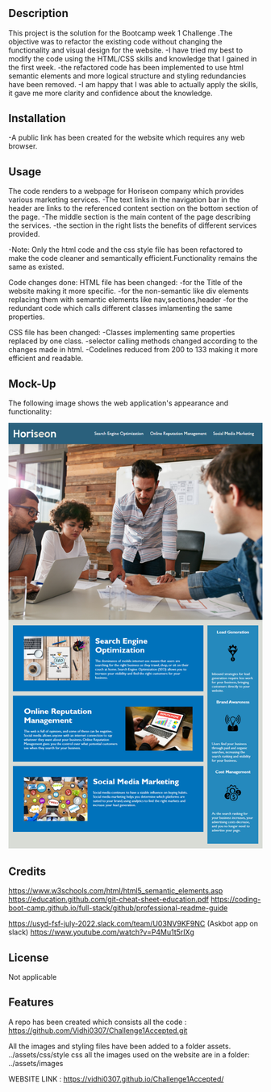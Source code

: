 # <Week1 Challenge Assignement Solution  >

## Description

This project is the solution for the Bootcamp week 1 Challenge .The objective was to refactor the existing code without changing the functionality and visual design for the website.
-I have tried my best to modify the code using the HTML/CSS skills and knowledge that I gained in the first week.
-the refactored code has been implemented to use html semantic elements and more logical structure and styling redundancies have been removed.
-I am happy that I was able to actually apply the skills, it gave me more clarity and confidence about the knowledge.



## Installation

-A public link has been created for the website which requires any web browser.


## Usage

The code renders to a webpage for Horiseon company which provides various marketing services.
-The text links in the navigation bar in the header  are links to the referenced content section on the bottom section of the page.
-The middle section is the main content of the page describing the services.
-the section in the right lists the benefits of different services provided.

-Note: Only the html code and the css style file has been refactored to make the code cleaner and semantically efficient.Functionality remains the same as existed.

Code changes done:
HTML file has been changed:
-for the Title of the website making it more specific.
-for the non-semantic like div  elements replacing them with semantic elements like nav,sections,header 
-for the redundant code which calls different classes imlamenting the same properties.

CSS file has been changed:
-Classes implementing same properties replaced by one class.
-selector calling methods changed according to the changes made in html.
-Codelines reduced from 200 to 133 making it more efficient and readable.

## Mock-Up

The following image shows the web application's appearance and functionality:

![The Horiseon webpage includes a navigation bar, a header image, and cards with text and images at the bottom of the page.](./assets/01-html-css-git-homework-demo.png)


## Credits

https://www.w3schools.com/html/html5_semantic_elements.asp
https://education.github.com/git-cheat-sheet-education.pdf
https://coding-boot-camp.github.io/full-stack/github/professional-readme-guide

https://usyd-fsf-july-2022.slack.com/team/U03NV9KF9NC (Askbot app on slack)
https://www.youtube.com/watch?v=P4Mu1t5rIXg


## License

Not applicable

## Features

A repo has been created which consists all the code :
https://github.com/Vidhi0307/Challenge1Accepted.git

All the images and styling files have been added to a folder assets.
../assets/css/style css
 all the images used on the website are in a folder:
 ../assets/images

WEBSITE LINK : https://vidhi0307.github.io/Challenge1Accepted/

